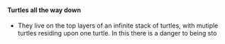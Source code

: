 #### Turtles all the way down
 - They live on the top layers of an infinite stack of turtles, with mutiple turtles residing upon one turtle. In this there is a danger to being sto